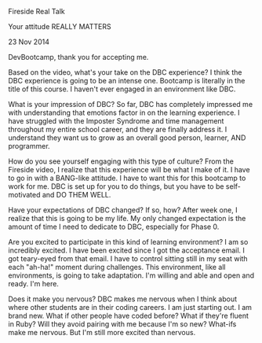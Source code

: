 Fireside Real Talk

Your attitude REALLY MATTERS

23 Nov 2014

DevBootcamp, thank you for accepting me.

Based on the video, what's your take on the DBC experience?
I think the DBC experience is going to be an intense one. Bootcamp is literally in the title of this course. I haven't ever engaged in an environment like DBC.

What is your impression of DBC?
So far, DBC has completely impressed me with understanding that emotions factor in on the learning experience. I have struggled with the Imposter Syndrome and time management throughout my entire school career, and they are finally address it. I understand they want us to grow as an overall good person, learner, AND programmer.

How do you see yourself engaging with this type of culture?
From the Fireside video, I realize that this experience will be what I make of it. I have to go in with a BANG-like attitude. I have to want this for this bootcamp to work for me. DBC is set up for you to do things, but you have to be self-motivated and DO THEM WELL.

Have your expectations of DBC changed? If so, how?
After week one, I realize that this is going to be my life. My only changed expectation is the amount of time I need to dedicate to DBC, especially for Phase 0.

Are you excited to participate in this kind of learning environment?
I am so incredibly excited. I have been excited since I got the acceptance email. I got teary-eyed from that email. I have to control sitting still in my seat with each "ah-ha!" moment during challenges. This environment, like all environments, is going to take adaptation. I'm willing and able and open and ready. I'm here.

Does it make you nervous?
DBC makes me nervous when I think about where other students are in their coding careers. I am just starting out. I am brand new. What if other people have coded before? What if they're fluent in Ruby? Will they avoid pairing with me because I'm so new? What-ifs make me nervous. But I'm still more excited than nervous.